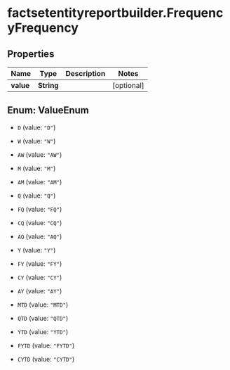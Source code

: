 # factsetentityreportbuilder.FrequencyFrequency

## Properties

Name | Type | Description | Notes
------------ | ------------- | ------------- | -------------
**value** | **String** |  | [optional] 



## Enum: ValueEnum


* `D` (value: `"D"`)

* `W` (value: `"W"`)

* `AW` (value: `"AW"`)

* `M` (value: `"M"`)

* `AM` (value: `"AM"`)

* `Q` (value: `"Q"`)

* `FQ` (value: `"FQ"`)

* `CQ` (value: `"CQ"`)

* `AQ` (value: `"AQ"`)

* `Y` (value: `"Y"`)

* `FY` (value: `"FY"`)

* `CY` (value: `"CY"`)

* `AY` (value: `"AY"`)

* `MTD` (value: `"MTD"`)

* `QTD` (value: `"QTD"`)

* `YTD` (value: `"YTD"`)

* `FYTD` (value: `"FYTD"`)

* `CYTD` (value: `"CYTD"`)




